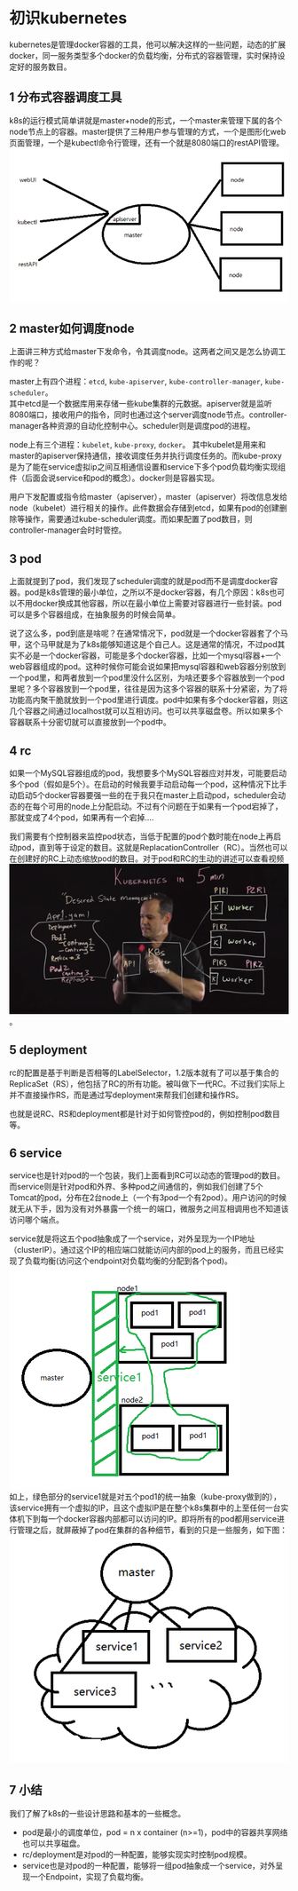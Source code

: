 # 初识kubernetes
kubernetes是管理docker容器的工具，他可以解决这样的一些问题，动态的扩展docker，同一服务类型多个docker的负载均衡，分布式的容器管理，实时保持设定好的服务数目。
## 1 分布式容器调度工具
k8s的运行模式简单讲就是master+node的形式，一个master来管理下属的各个node节点上的容器。master提供了三种用户参与管理的方式，一个是图形化web页面管理，一个是kubectl命令行管理，还有一个就是8080端口的restAPI管理。  
![image](img/kube1.jpg)  
## 2 master如何调度node
上面讲三种方式给master下发命令，令其调度node。这两者之间又是怎么协调工作的呢？

master上有四个进程：`etcd`, `kube-apiserver`,  `kube-controller-manager`, `kube-scheduler`。  
其中etcd是一个数据库用来存储一些kube集群的元数据。apiserver就是监听8080端口，接收用户的指令，同时也通过这个server调度node节点。controller-manager各种资源的自动化控制中心。scheduler则是调度pod的进程。

node上有三个进程：`kubelet`, `kube-proxy`, `docker`。
其中kubelet是用来和master的apiserver保持通信，接收调度任务并执行调度任务的。而kube-proxy是为了能在service虚拟ip之间互相通信设置和service下多个pod负载均衡实现组件（后面会说service和pod的概念）。docker则是容器实现。

用户下发配置或指令给master（apiserver），master（apiserver）将改信息发给node（kubelet）进行相关的操作。此件数据会存储到etcd，如果有pod的创建删除等操作，需要通过kube-scheduler调度。而如果配置了pod数目，则controller-manager会时时管控。
## 3 pod
上面就提到了pod，我们发现了scheduler调度的就是pod而不是调度docker容器。pod是k8s管理的最小单位，之所以不是docker容器，有几个原因：k8s也可以不用docker换成其他容器，所以在最小单位上需要对容器进行一些封装。pod可以是多个容器组成，在抽象服务的时候会简单。

说了这么多，pod到底是啥呢？在通常情况下，pod就是一个docker容器套了个马甲，这个马甲就是为了k8s能够知道这是个自己人。这是通常的情况，不过pod其实不必是一个docker容器，可能是多个docker容器，比如一个mysql容器+一个web容器组成的pod。这种时候你可能会说如果把mysql容器和web容器分别放到一个pod里，和两者放到一个pod里没什么区别，为啥还要多个容器放到一个pod里呢？多个容器放到一个pod里，往往是因为这多个容器的联系十分紧密，为了将功能高内聚干脆就放到一个pod里进行调度。pod中如果有多个docker容器，则这几个容器之间通过localhost就可以互相访问。也可以共享磁盘卷。所以如果多个容器联系十分密切就可以直接放到一个pod中。
## 4 rc
如果一个MySQL容器组成的pod，我想要多个MySQL容器应对并发，可能要启动多个pod（假如是5个）。在启动的时候我要手动启动每一个pod，这种情况下比手动启动5个docker容器要强一些的在于我只在master上启动pod，scheduler会动态的在每个可用的node上分配启动。不过有个问题在于如果有一个pod宕掉了，那就变成了4个pod，如果再有一个宕掉....

我们需要有个控制器来监控pod状态，当低于配置的pod个数时能在node上再启动pod，直到等于设定的数目。这就是ReplacationController（RC）。当然也可以在创建好的RC上动态缩放pod的数目。对于pod和RC的生动的讲述可以查看视频[![video](img/video1.jpg)](https://www.youtube.com/watch?v=PH-2FfFD2PU)。
## 5 deployment
rc的配置是基于判断是否相等的LabelSelector，1.2版本就有了可以基于集合的ReplicaSet（RS），他包括了RC的所有功能。被叫做下一代RC。不过我们实际上并不直接操作RS，而是通过写deployment来帮我们创建和操作RS。  

也就是说RC、RS和deployment都是针对于如何管控pod的，例如控制pod数目等。
## 6 service
service也是针对pod的一个包装，我们上面看到RC可以动态的管理pod的数目。而service则是针对pod和外界、多种pod之间通信的，例如我们创建了5个Tomcat的pod，分布在2台node上（一个有3pod一个有2pod）。用户访问的时候就无从下手，因为没有对外暴露一个统一的端口，微服务之间互相调用也不知道该访问哪个端点。

service就是将这五个pod抽象成了一个service，对外呈现为一个IP地址（clusterIP）。通过这个IP的相应端口就能访问内部的pod上的服务，而且已经实现了负载均衡(访问这个endpoint对负载均衡的分配到各个pod)。  
![image](img/kube2.jpg)  
如上，绿色部分的service1就是对五个pod1的统一抽象（kube-proxy做到的），该service拥有一个虚拟的IP，且这个虚拟IP是在整个k8s集群中的上至任何一台实体机下到每一个docker容器内部都可以访问的IP。即将所有的pod都用service进行管理之后，就屏蔽掉了pod在集群的各种细节，看到的只是一些服务，如下图：  
![image](img/kube3.jpg)  

## 7 小结
我们了解了k8s的一些设计思路和基本的一些概念。
- pod是最小的调度单位，pod = n x container (n>=1)，pod中的容器共享网络也可以共享磁盘。
- rc/deployment是对pod的一种配置，能够实现实时控制pod规模。
- service也是对pod的一种配置，能够将一组pod抽象成一个service，对外呈现一个Endpoint，实现了负载均衡。